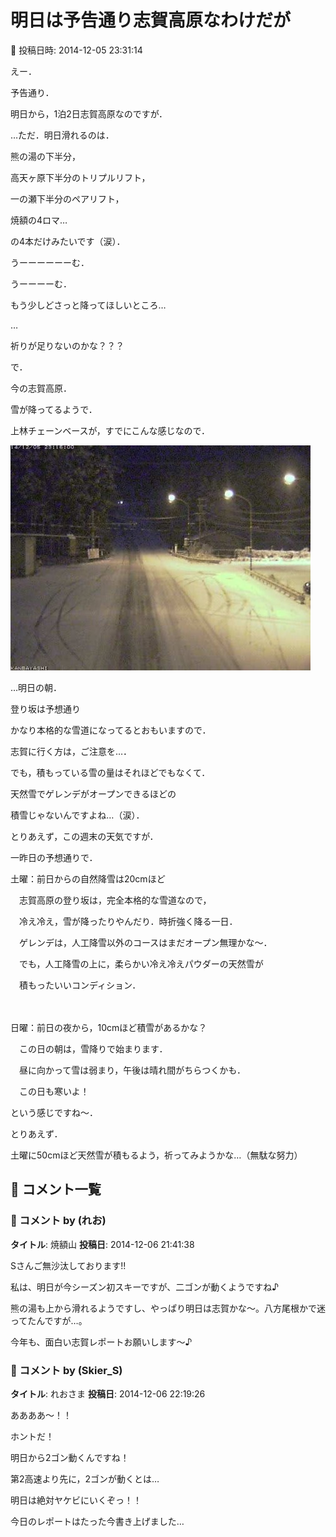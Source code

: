 # 明日は予告通り志賀高原なわけだが

📅 投稿日時: 2014-12-05 23:31:14

えー．


予告通り．


明日から，1泊2日志賀高原なのですが．





…ただ．明日滑れるのは．


熊の湯の下半分，


高天ヶ原下半分のトリプルリフト，


一の瀬下半分のペアリフト，


焼額の4ロマ…


の4本だけみたいです（涙）．


うーーーーーーむ．


うーーーーむ．


もう少しどさっと降ってほしいところ…


…


祈りが足りないのかな？？？





で．


今の志賀高原．


雪が降ってるようで．


上林チェーンベースが，すでにこんな感じなので．




![b8b1340ef74f1b281a8c24c232668732.jpg](images/b8b1340ef74f1b281a8c24c232668732.jpg)




…明日の朝．


登り坂は予想通り


かなり本格的な雪道になってるとおもいますので．


志賀に行く方は，ご注意を…．





でも，積もっている雪の量はそれほどでもなくて．


天然雪でゲレンデがオープンできるほどの


積雪じゃないんですよね…（涙）．





とりあえず，この週末の天気ですが．


一昨日の予想通りで．





土曜：前日からの自然降雪は20cmほど


　志賀高原の登り坂は，完全本格的な雪道なので，


　冷え冷え，雪が降ったりやんだり．時折強く降る一日．


　ゲレンデは，人工降雪以外のコースはまだオープン無理かな～．


　でも，人工降雪の上に，柔らかい冷え冷えパウダーの天然雪が


　積もったいいコンディション．


　


日曜：前日の夜から，10cmほど積雪があるかな？


　この日の朝は，雪降りで始まります．


　昼に向かって雪は弱まり，午後は晴れ間がちらつくかも．


　この日も寒いよ！　





という感じですね～．





とりあえず．


土曜に50cmほど天然雪が積もるよう，祈ってみようかな…（無駄な努力）

## 💬 コメント一覧

### 💬 コメント by (れお)
**タイトル**: 焼額山
**投稿日**: 2014-12-06 21:41:38

Sさんご無沙汰しております!!

私は、明日が今シーズン初スキーですが、二ゴンが動くようですね♪

熊の湯も上から滑れるようですし、やっぱり明日は志賀かな～。八方尾根かで迷ってたんですが…。 

今年も、面白い志賀レポートお願いします～♪

### 💬 コメント by (Skier_S)
**タイトル**: れおさま
**投稿日**: 2014-12-06 22:19:26

ああああ～！！

ホントだ！

明日から2ゴン動くんですね！

第2高速より先に，2ゴンが動くとは…

明日は絶対ヤケビにいくぞっ！！



今日のレポートはたった今書き上げました…

